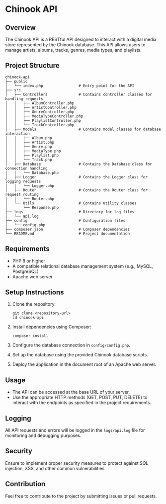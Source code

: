 # Chinook API

## Overview
The Chinook API is a RESTful API designed to interact with a digital media store represented by the Chinook database. This API allows users to manage artists, albums, tracks, genres, media types, and playlists.

## Project Structure
```
chinook-api
├── public
│   └── index.php                # Entry point for the API
├── src
│   ├── Controllers              # Contains controller classes for handling requests
│   │   ├── AlbumController.php
│   │   ├── ArtistController.php
│   │   ├── GenreController.php
│   │   ├── MediaTypeController.php
│   │   ├── PlaylistController.php
│   │   └── TrackController.php
│   ├── Models                   # Contains model classes for database interaction
│   │   ├── Album.php
│   │   ├── Artist.php
│   │   ├── Genre.php
│   │   ├── MediaType.php
│   │   ├── Playlist.php
│   │   └── Track.php
│   ├── Database                 # Contains the Database class for connection handling
│   │   └── Database.php
│   ├── Logger                   # Contains the Logger class for logging requests
│   │   └── Logger.php
│   ├── Router                   # Contains the Router class for request routing
│   │   └── Router.php
│   └── Utils                    # Contains utility classes
│       └── Response.php
├── logs                         # Directory for log files
│   └── api.log
├── config                       # Configuration files
│   └── config.php
├── composer.json                # Composer dependencies
└── README.md                    # Project documentation
```

## Requirements
- PHP 8 or higher
- A compatible relational database management system (e.g., MySQL, PostgreSQL)
- Apache web server

## Setup Instructions
1. Clone the repository:
   ```
   git clone <repository-url>
   cd chinook-api
   ```

2. Install dependencies using Composer:
   ```
   composer install
   ```

3. Configure the database connection in `config/config.php`.

4. Set up the database using the provided Chinook database scripts.

5. Deploy the application in the document root of an Apache web server.

## Usage
- The API can be accessed at the base URL of your server.
- Use the appropriate HTTP methods (GET, POST, PUT, DELETE) to interact with the endpoints as specified in the project requirements.

## Logging
All API requests and errors will be logged in the `logs/api.log` file for monitoring and debugging purposes.

## Security
Ensure to implement proper security measures to protect against SQL injection, XSS, and other common vulnerabilities.

## Contribution
Feel free to contribute to the project by submitting issues or pull requests.